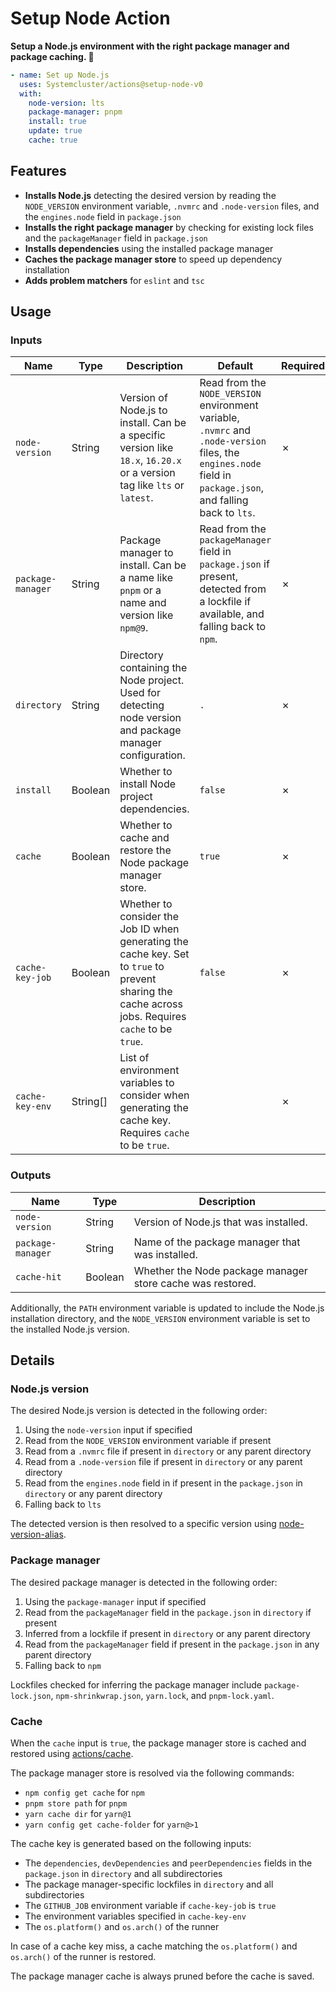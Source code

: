 # Setup Node Action

**Setup a Node.js environment with the right package manager and package caching. 🧰**

```yaml
- name: Set up Node.js
  uses: Systemcluster/actions@setup-node-v0
  with:
    node-version: lts
    package-manager: pnpm
    install: true
    update: true
    cache: true
```

## Features

- **Installs Node.js** detecting the desired version by reading the `NODE_VERSION` environment variable, `.nvmrc` and `.node-version` files, and the `engines.node` field in `package.json`
- **Installs the right package manager** by checking for existing lock files and the `packageManager` field in `package.json`
- **Installs dependencies** using the installed package manager
- **Caches the package manager store** to speed up dependency installation
- **Adds problem matchers** for `eslint` and `tsc`

## Usage

### Inputs

| Name | Type | Description | Default | Required |
| --- | --- | --- | --- | --- |
| `node-version` | String | Version of Node.js to install. Can be a specific version like `18.x`, `16.20.x` or a version tag like `lts` or `latest`. | Read from the `NODE_VERSION` environment variable, `.nvmrc` and `.node-version` files, the `engines.node` field in `package.json`, and falling back to `lts`. | ✗ |
| `package-manager` | String | Package manager to install. Can be a name like `pnpm` or a name and version like `npm@9`. | Read from the `packageManager` field in `package.json` if present, detected from a lockfile if available, and falling back to `npm`. | ✗ |
| `directory` | String | Directory containing the Node project. Used for detecting node version and package manager configuration. | `.` | ✗ |
| `install` | Boolean | Whether to install Node project dependencies. | `false` | ✗ |
| `cache` | Boolean | Whether to cache and restore the Node package manager store. | `true` | ✗ |
| `cache-key-job` | Boolean | Whether to consider the Job ID when generating the cache key. Set to `true` to prevent sharing the cache across jobs. Requires `cache` to be `true`. | `false` | ✗ |
| `cache-key-env` | String[] | List of environment variables to consider when generating the cache key. Requires `cache` to be `true`. | | ✗ |

### Outputs

| Name | Type | Description |
| --- | --- | --- |
| `node-version` | String | Version of Node.js that was installed. |
| `package-manager` | String | Name of the package manager that was installed. |
| `cache-hit` | Boolean | Whether the Node package manager store cache was restored. |

Additionally, the `PATH` environment variable is updated to include the Node.js installation directory, and the `NODE_VERSION` environment variable is set to the installed Node.js version.

## Details

### Node.js version

The desired Node.js version is detected in the following order:

1. Using the `node-version` input if specified
2. Read from the `NODE_VERSION` environment variable if present
3. Read from a `.nvmrc` file if present in `directory` or any parent directory
4. Read from a `.node-version` file if present in `directory` or any parent directory
5. Read from the `engines.node` field in if present in the `package.json` in `directory` or any parent directory
6. Falling back to `lts`

The detected version is then resolved to a specific version using [node-version-alias](https://www.npmjs.com/package/node-version-alias).

### Package manager

The desired package manager is detected in the following order:

1. Using the `package-manager` input if specified
2. Read from the `packageManager` field in the `package.json` in `directory` if present
3. Inferred from a lockfile if present in `directory` or any parent directory
4. Read from the `packageManager` field if present in the `package.json` in any parent directory
5. Falling back to `npm`

Lockfiles checked for inferring the package manager include `package-lock.json`, `npm-shrinkwrap.json`, `yarn.lock`, and `pnpm-lock.yaml`.

### Cache

When the `cache` input is `true`, the package manager store is cached and restored using [actions/cache](https://github.com/actions/cache).

The package manager store is resolved via the following commands:

- `npm config get cache` for `npm`
- `pnpm store path` for `pnpm`
- `yarn cache dir` for `yarn@1`
- `yarn config get cache-folder` for `yarn@>1`

The cache key is generated based on the following inputs:

- The `dependencies`, `devDependencies` and `peerDependencies` fields in the `package.json` in `directory` and all subdirectories
- The package manager-specific lockfiles in `directory` and all subdirectories
- The `GITHUB_JOB` environment variable if `cache-key-job` is `true`
- The environment variables specified in `cache-key-env`
- The `os.platform()` and `os.arch()` of the runner

In case of a cache key miss, a cache matching the `os.platform()` and `os.arch()` of the runner is restored.

The package manager cache is always pruned before the cache is saved.
